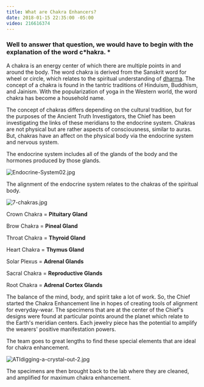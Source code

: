 ```yaml
---
title: What are Chakra Enhancers?
date: 2018-01-15 22:35:00 -05:00
video: 216616374
---
```


### Well to answer that question, we would have to begin with the explanation of the word c*hakra. *

A chakra is an energy center of which there are multiple points in and around the body. The word chakra is derived from the Sanskrit word for wheel or circle, which relates to the spiritual understanding of [dharma](https://en.wikipedia.org/wiki/Dharma). The concept of a chakra is found in the tantric traditions of Hinduism, Buddhism, and Jainism. With the popularization of yoga in the Western world, the word chakra has become a household name. 

The concept of chakras differs depending on the cultural tradition, but for the purposes of the Ancient Truth Investigators, the Chief has been investigating the links of these meridians to the endocrine system. Chakras are not physical but are rather aspects of consciousness, similar to auras. But, chakras have an affect on the physical body via the endocrine system and nervous system.

The endocrine system includes all of the glands of the body and the hormones produced by those glands. 

![Endocrine-System02.jpg](/uploads/Endocrine-System02.jpg)

The alignment of the endocrine system relates to the chakras of the spiritual body. 

![7-chakras.jpg](/uploads/7-chakras.jpg)

Crown Chakra = **Pituitary Gland**

Brow Chakra = **Pineal Gland**

Throat Chakra = **Thyroid Gland**

Heart Chakra = **Thymus Gland**

Solar Plexus = **Adrenal Glands**

Sacral Chakra = **Reproductive Glands**

Root Chakra = **Adrenal Cortex Glands**

The balance of the mind, body, and spirit take a lot of work. So, the Chief started the Chakra Enhancement line in hopes of creating tools of alignment for everyday-wear. The specimens that are at the center of the Chief's designs were found at particular points around the planet which relate to the Earth's meridian centers. Each jewelry piece has the potential to amplify the wearers' positive manifestation powers. 

The team goes to great lengths to find these special elements that are ideal for chakra enhancement. 

![ATIdigging-a-crystal-out-2.jpg](/uploads/ATIdigging-a-crystal-out-2.jpg) 

The specimens are then brought back to the lab where they are cleaned, and amplified for maximum chakra enhancement. 
